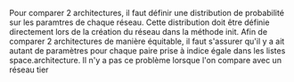 Pour comparer 2 architectures, il faut définir une distribution de probabilité sur les paramtres de chaque réseau.
Cette distribution doit être définie directement lors de la création du réseau dans la méthode init.
Afin de comparer 2 architectures de manière équitable, il faut s'assurer qu'il y a ait autant de paramètres pour chaque paire prise à indice égale dans les listes space.architecture.
Il n'y a pas ce problème lorsque l'on compare avec un réseau tier